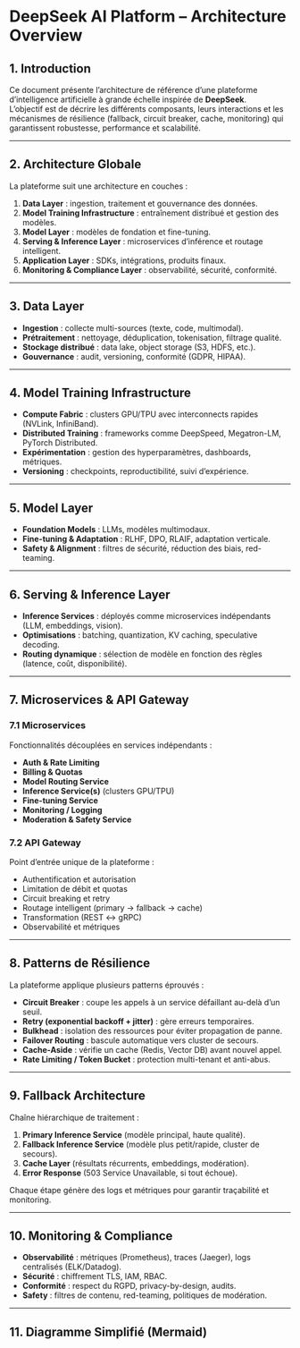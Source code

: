 # DeepSeek AI Platform – Architecture Overview

## 1. Introduction
Ce document présente l’architecture de référence d’une plateforme d’intelligence artificielle à grande échelle inspirée de **DeepSeek**.  
L’objectif est de décrire les différents composants, leurs interactions et les mécanismes de résilience (fallback, circuit breaker, cache, monitoring) qui garantissent robustesse, performance et scalabilité.

---

## 2. Architecture Globale

La plateforme suit une architecture en couches :

1. **Data Layer** : ingestion, traitement et gouvernance des données.  
2. **Model Training Infrastructure** : entraînement distribué et gestion des modèles.  
3. **Model Layer** : modèles de fondation et fine-tuning.  
4. **Serving & Inference Layer** : microservices d’inférence et routage intelligent.  
5. **Application Layer** : SDKs, intégrations, produits finaux.  
6. **Monitoring & Compliance Layer** : observabilité, sécurité, conformité.  

---

## 3. Data Layer
- **Ingestion** : collecte multi-sources (texte, code, multimodal).  
- **Prétraitement** : nettoyage, déduplication, tokenisation, filtrage qualité.  
- **Stockage distribué** : data lake, object storage (S3, HDFS, etc.).  
- **Gouvernance** : audit, versioning, conformité (GDPR, HIPAA).  

---

## 4. Model Training Infrastructure
- **Compute Fabric** : clusters GPU/TPU avec interconnects rapides (NVLink, InfiniBand).  
- **Distributed Training** : frameworks comme DeepSpeed, Megatron-LM, PyTorch Distributed.  
- **Expérimentation** : gestion des hyperparamètres, dashboards, métriques.  
- **Versioning** : checkpoints, reproductibilité, suivi d’expérience.  

---

## 5. Model Layer
- **Foundation Models** : LLMs, modèles multimodaux.  
- **Fine-tuning & Adaptation** : RLHF, DPO, RLAIF, adaptation verticale.  
- **Safety & Alignment** : filtres de sécurité, réduction des biais, red-teaming.  

---

## 6. Serving & Inference Layer
- **Inference Services** : déployés comme microservices indépendants (LLM, embeddings, vision).  
- **Optimisations** : batching, quantization, KV caching, speculative decoding.  
- **Routing dynamique** : sélection de modèle en fonction des règles (latence, coût, disponibilité).  

---

## 7. Microservices & API Gateway

### 7.1 Microservices
Fonctionnalités découplées en services indépendants :  
- **Auth & Rate Limiting**  
- **Billing & Quotas**  
- **Model Routing Service**  
- **Inference Service(s)** (clusters GPU/TPU)  
- **Fine-tuning Service**  
- **Monitoring / Logging**  
- **Moderation & Safety Service**  

### 7.2 API Gateway
Point d’entrée unique de la plateforme :  
- Authentification et autorisation  
- Limitation de débit et quotas  
- Circuit breaking et retry  
- Routage intelligent (primary → fallback → cache)  
- Transformation (REST ↔ gRPC)  
- Observabilité et métriques  

---

## 8. Patterns de Résilience

La plateforme applique plusieurs patterns éprouvés :

- **Circuit Breaker** : coupe les appels à un service défaillant au-delà d’un seuil.  
- **Retry (exponential backoff + jitter)** : gère erreurs temporaires.  
- **Bulkhead** : isolation des ressources pour éviter propagation de panne.  
- **Failover Routing** : bascule automatique vers cluster de secours.  
- **Cache-Aside** : vérifie un cache (Redis, Vector DB) avant nouvel appel.  
- **Rate Limiting / Token Bucket** : protection multi-tenant et anti-abus.  

---

## 9. Fallback Architecture

Chaîne hiérarchique de traitement :

1. **Primary Inference Service** (modèle principal, haute qualité).  
2. **Fallback Inference Service** (modèle plus petit/rapide, cluster de secours).  
3. **Cache Layer** (résultats récurrents, embeddings, modération).  
4. **Error Response** (503 Service Unavailable, si tout échoue).  

Chaque étape génère des logs et métriques pour garantir traçabilité et monitoring.  

---

## 10. Monitoring & Compliance
- **Observabilité** : métriques (Prometheus), traces (Jaeger), logs centralisés (ELK/Datadog).  
- **Sécurité** : chiffrement TLS, IAM, RBAC.  
- **Conformité** : respect du RGPD, privacy-by-design, audits.  
- **Safety** : filtres de contenu, red-teaming, politiques de modération.  

---

## 11. Diagramme Simplifié (Mermaid)

